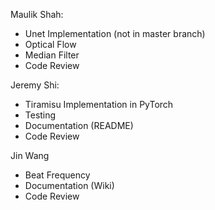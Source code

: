 Maulik Shah:
- Unet Implementation (not in master branch)
- Optical Flow
- Median Filter
- Code Review

Jeremy Shi:
- Tiramisu Implementation in PyTorch
- Testing
- Documentation (README)
- Code Review

Jin Wang
- Beat Frequency
- Documentation (Wiki)
- Code Review
